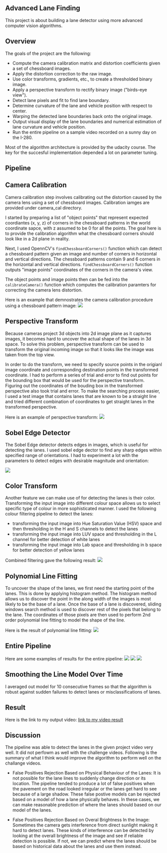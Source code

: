 ## Advanced Lane Finding

This project is about building a lane detector using more advanced computer vision algorithms.

Overview
---

The goals of the project are the following:
* Compute the camera calibration matrix and distortion coefficients given a set of chessboard images.
* Apply the distortion correction to the raw image.  
* Use color transforms, gradients, etc., to create a thresholded binary image.
* Apply a perspective transform to rectify binary image ("birds-eye view"). 
* Detect lane pixels and fit to find lane boundary.
* Determine curvature of the lane and vehicle position with respect to center.
* Warping the detected lane boundaries back onto the original image.
* Output visual display of the lane boundaries and numerical estimation of lane curvature and vehicle position.
* Run the entire pipeline on a sample video recorded on a sunny day on the I-280. 

Most of the algorithm architecture is provided by the udacity course. The key for the succesful implementation depended a lot on parameter tuning.

## Pipeline

Camera Calibration
---

Camera calibration step involves calibrating out the distortion caused by the camera lens using a set of chessboard images. Calibration iamges are provided under camera_cal directory. 

I started by preparing a list of "object points" that represent expected coordiantes (x, y, z) of corners in the chessboard patterns in the world coordinate sapce, with z assumed to be 0 for all the points. The goal here is to provide the calibration algorithm what the chessboard corners should look like in a 2d plane in reality. 

Next, I used OpennCV's `findChessboardCorners()` function which can detect a chessboard pattern given an image and number of corners in horizontal and vertical directions. The chessboard patterns contain 9 and 6 corners in the horizontal and vertical directions. `findChessboardCorners()` function outputs "image points" coordinates of the corners in the camera's view.

The object points and image points then can be fed into the `calibrateCamera()` function which computes the calibration paramters for correcting the camera lens distortion.

Here is an example that demnostrates the camera calibration procedure using a chessboard pattern image:
<img src="./output_images/camera_calibration.png" />

Perspective Transform
---

Because cameras project 3d objects into 2d image plane as it captures images, it becomes hard to uncover the actual shape of the lanes in 3d space. To solve this problem, perspective transform can be used to transform the original incoming image so that it looks like the image was taken from the top view.

In order to do the transform, we need to specify source points in the origianl image coordinate and corresponding destination points in the transformed coordinate. I had to perform a series of trial and error to find out points for the bounding box that would be used for the perspective transform. Figuring out the coordinates of the bouding box in the transformed perspective also took trial and error. To make the searching process easier, I used a test image that contains lanes that are known to be a straight line and tried different combination of coordinates to get straight lanes in the transformed perspective.

 Here is an example of perspective transform:
<img src="./output_images/perspective_transform.png" />

Sobel Edge Detector
---

The Sobel Edge detector detects edges in images, which is useful for detecting the lanes. I used sobel edge dector to find any sharp edges within specified range of orientations. I had to experiment a lot with the parameters to detect edges with desirable magnitude and orientation:

<img src="./output_images/sobel.png" />

Color Transform
---

Another feature we can make use of for detecting the lanes is their color. Transforming the input image into different colour space allows us to select specific type of colour in more sophisticated manner. I used the following colour filtering pipeline to detect the lanes:

* transforming the input image into Hue Saturation Value (HSV) space and then thresholding in the H and S channels to detect the lanes
* transforming the input image into LUV space and thresholding in the L channel for better detection of white lanes
* transforming the input image into Lab space and thresholding in b space for better detection of yellow lanes

Combined filtering gave the following result:
<img src="./output_images/color.png" />

Polynomial Line Fitting
---

To uncover the shape of the lanes, we first need the starting point of the lanes. This is done by applying histogram method. The histogram method allows us to discover the point in the along width of the images is most likely to be the base of a lane. Once the base of a lane is discovered, sliding windows search method is used to discover rest of the pixels that belong to the lane. The coordinates of those pixels are then used to perform 2nd order polynomial line fitting to model the shape of the line.

Here is the result of polynomial line fitting:
<img src="./output_images/polynomial_fitting.png" />

Entire Pipeline
---
Here are some examples of results for the entire pipeline:
<img src="./output_images/processed_straight_lines1.jpg" />
<img src="./output_images/processed_test3.jpg" />
<img src="./output_images/processed_test5.jpg" />

Smoothing the Line Model Over Time
---
I averaged out model for 10 consecutive frames so that the algorithm is robust against sudden failures to detect lanes or misclassifications of lanes.

## Result

Here is the link to my output video:
[link to my video result](./project_video_output.mp4)

## Discussion
The pipeline was able to detect the lanes in the given project video very well. It did not perfowm as well with the challenge videos. Following is the summary of what I think would improve the algorithm to perform well on the challange videos.

* False Positives Rejection Based on Physical Behaviour of the Lanes: 
It is not possible for the lane lines to suddenly change direction or its location. The pipeline tended to produce a lot of false positives when the pavement on the road looked irregular or the lanes get hard to see because of a large shadow. These false postive models can be rejected based on a model of how a lane physically behaves. In these cases, we can make reasonable prediction of where the lanes should based on our model of the lanes.

* False Positives Rejection Based on Overal Brightness In the Image: 
Sometimes the camera gets interference from direct sunlight making it hard to detect lanes. These kinds of interference can be detected by looking at the overall brightness of the image and see if reliable detection is possible. If not, we can predict where the lanes should be based on historical data about the lanes and use them instead.

